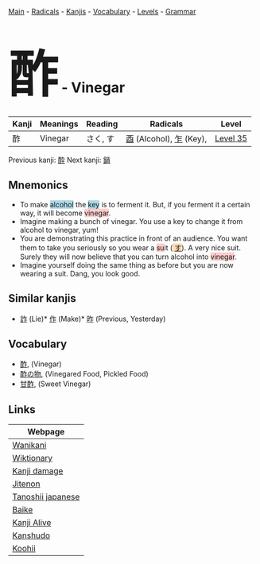 <style> bigfont {font-size: 100px}</style>
[Main](../README.md) -
[Radicals](../radicals.md) -
[Kanjis](../kanjis.md) -
[Vocabulary](../vocabulary.md) -
[Levels](../levels.md) -
[Grammar](../grammar.md)
# <bigfont> 酢</bigfont> - Vinegar 

| Kanji | Meanings | Reading | Radicals | Level |
| --- | --- | --- | --- | --- |
| 酢 | Vinegar | さく, す | [酉](../radicals/酉.md) (Alcohol), [乍](../radicals/乍.md) (Key),  | [Level 35](../levels/wk_level35.md) |

Previous kanji: [酔](酔.md) Next kanji: [鍋](鍋.md) 

## Mnemonics
 * To make <span style="background-color:#ADD8E6"> alcohol</span> the <span style="background-color:#ADD8E6"> key</span> is to ferment it. But, if you ferment it a certain way, it will become <span style="background-color:#ffcccb"> vinegar</span>.
* Imagine making a bunch of vinegar. You use a key to change it from alcohol to vinegar, yum!
* You are demonstrating this practice in front of an audience. You want them to take you seriously so you wear a <span style="background-color:#ffcccb"> su</span>it (<span style="background-color:#fed8b1"> [す](https://jisho.org/search/す)</span>). A very nice suit. Surely they will now believe that you can turn alcohol into <span style="background-color:#ffcccb"> vinegar</span>.
* Imagine yourself doing the same thing as before but you are now wearing a suit. Dang, you look good.


## Similar kanjis
 * [詐](詐.md) (Lie)* [作](作.md) (Make)* [昨](昨.md) (Previous, Yesterday)


## Vocabulary
 * [酢](../vocabulary/酢.md), (Vinegar)
* [酢の物](../vocabulary/酢.md), (Vinegared Food, Pickled Food)
* [甘酢](../vocabulary/酢.md), (Sweet Vinegar)



## Links 

| Webpage |
| --- |
| [Wanikani          ](https://www.wanikani.com/kanji/酢) |
| [Wiktionary        ](https://en.wiktionary.org/wiki/酢) |
| [Kanji damage      ](http://www.kanjidamage.com/kanji/search?utf8=✓&q=酢) |
| [Jitenon           ](https://jitenon.com/kanji/酢) |
| [Tanoshii japanese ](https://www.tanoshiijapanese.com/dictionary/kanji.cfm?k=酢) |
| [Baike             ](https://baike.baidu.com/item/酢) |
| [Kanji Alive       ](https://app.kanjialive.com/酢) |
| [Kanshudo          ](https://www.kanshudo.com/searchmn?q=酢) |
| [Koohii            ](https://kanji.koohii.com/study/kanji/酢) |
